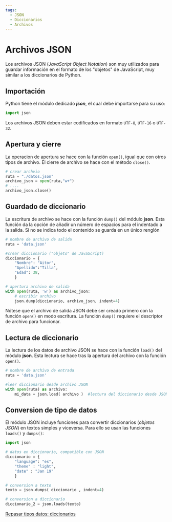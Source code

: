 ```yaml
---
tags:
  - JSON
  - Diccionarios
  - Archivos
---
```



# Archivos JSON

Los archivos JSON (*JavaScript Object Notation*) son muy utilizados para guardar información en el formato de  los "objetos" de JavaScript, muy similar a los diccionarios de Python.

## Importación

Python tiene el módulo dedicado ***json***, el cual debe importarse para su uso:
```python title="Importación de módulo JSON" 
import json
```
Los archivos JSON deben estar codificados en formato `UTF-8`, `UTF-16` o `UTF-32`.


## Apertura y cierre
La operacion de apertura se hace con la función `open()`, igual que con otros tipos de archivo. El cierre de archivo se hace con el método `close()`.
 
```python title="Apertura y cierre de JSON" hl_lines="3 5"
# crear archvio
ruta = "./datos.json"
archivo_json = open(ruta,"w+") 
# ....
archivo_json.close()  
```

## Guardado de diccionario

La escritura de archivo se hace con la función `dump()` del módulo **json**. Esta función da la opción de añadir un número de espacios para el indentado a la salida. Si no se indica todo el contenido se guarda en un único renglón

```py title="Guardado de diccionarios" hl_lines="14"
# nombre de archivo de salida
ruta = 'data.json'

#crear diccionario ("objeto" de JavaScript)
diccionario = {
    "Nombre": "Aitor",
    "Apellido":"Tilla",
    "Edad": 38,
    }

# apertura archivo de salida
with open(ruta, 'w') as archivo_json:
    # escribir archivo
    json.dump(diccionario, archivo_json, indent=4)
```

Nótese que el archivo de salida JSON debe ser creado primero con la función `open()` en modo escritura. La función `dump()` requiere el descriptor de archivo para funcionar.

## Lectura de diccionario

La lectura de los datos de archivo JSON se hace con la función `load()` del módulo **json**.
Esta lectura se hace tras la apertura del archivo con la función `open()`.


```py title="Lectura de diccionarios" hl_lines="6"
# nombre de archivo de entrada
ruta = 'data.json'

#leer diccionario desde archivo JSON
with open(ruta) as archivo:
    mi_data = json.load( archivo )  #lectura del diccionario desde JSON
```


## Conversion de tipo de datos

El módulo JSON incluye funciones para convertir diccionarios (*objetos JSON*) en textos simples y viceversa. Para ello se usan las funciones `loads()` y `dumps()`: 

```py title="Conversión de diccionarios" hl_lines="11 14"
import json

# datos en diccionario, compatible con JSON 
diccionario = { 
    "language": "es",
    "theme" : "light",
    "date" : "Jan 19"
    }

# conversion a texto
texto = json.dumps( diccionario , indent=4)

# conversion a diccionario
diccionario_2 = json.loads(texto)
```

[Repasar tipos datos: diccionarios](../datos/diccionarios.md)




